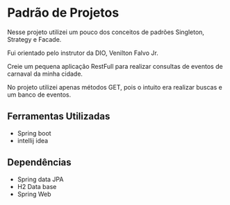# Padrão de Projetos

Nesse projeto utilizei um pouco dos conceitos de padrões Singleton, Strategy e Facade.

Fui orientado pelo instrutor da DIO, Venilton Falvo Jr.

Creie um pequena aplicação RestFull para realizar consultas de eventos de carnaval da minha cidade. 

No projeto utilizei apenas métodos GET, pois o intuito era realizar buscas e um banco de eventos.


 ## Ferramentas Utilizadas
 
 - Spring boot
 - intellij idea
 
 ## Dependências 
 
 - Spring data JPA
 - H2 Data base
 - Spring Web
